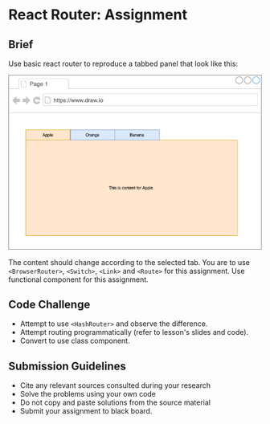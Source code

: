 # React Router: Assignment

## Brief

Use basic react router to reproduce a tabbed panel that look like this:

<img src="./assets/images/tab.png" />

The content should change according to the selected tab. You are to use `<BrowserRouter>`, `<Switch>`, `<Link>` and `<Route>` for this assignment. Use functional component for this assignment.


## Code Challenge

- Attempt to use `<HashRouter>` and observe the difference.
- Attempt routing programmatically (refer to lesson's slides and code).
- Convert to use class component.


## Submission Guidelines

- Cite any relevant sources consulted during your research
- Solve the problems using your own code
- Do not copy and paste solutions from the source material
- Submit your assignment to black board.

